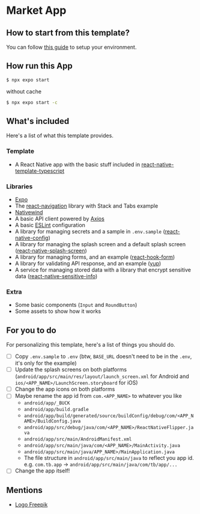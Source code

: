 # Market App

## How to start from this template?

You can follow [this guide](https://reactnative.dev/docs/environment-setup) to setup your environment.

## How run this App

```bash
$ npx expo start
```

without cache
```bash
$ npx expo start -c
```

## What's included
Here's a list of what this template provides.

### Template
- A React Native app with the basic stuff included in [react-native-template-typescript](https://github.com/react-native-community/react-native-template-typescript)


### Libraries
- [Expo](https://expo.dev/)
- The [react-navigation](https://github.com/react-navigation/react-navigation) library with Stack and Tabs example
- [Nativewind](https://www.nativewind.dev/guides/babel)
- A basic API client powered by [Axios](https://github.com/axios/axios)
- A basic [ESLint](https://github.com/eslint/eslint) configuration
- A library for managing secrets and a sample in `.env.sample` ([react-native-config](https://github.com/luggit/react-native-config))
- A library for managing the splash screen and a default splash screen ([react-native-splash-screen](https://github.com/crazycodeboy/react-native-splash-screen))
- A library for managing forms, and an example ([react-hook-form](https://github.com/react-hook-form/react-hook-form))
- A library for validating API response, and an example ([yup](https://github.com/jquense/yup))
- A service for managing stored data with a library that encrypt sensitive data ([react-native-sensitive-info](https://github.com/mCodex/react-native-sensitive-info))

### Extra
- Some basic components (`Input` and `RoundButton`)
- Some assets to show how it works

## For you to do
For personalizing this template, here's a list of things you should do.

- [ ] Copy `.env.sample` to `.env` (btw, `BASE_URL` doesn't need to be in the `.env`, it's only for the example)
- [ ] Update the splash screens on both platforms (`android/app/src/main/res/layout/launch_screen.xml` for Android and `ios/<APP_NAME>/LaunchScreen.storyboard` for iOS)
- [ ] Change the app icons on both platforms
- [ ] Maybe rename the app id from `com.<APP_NAME>` to whatever you like
  - `android/app/_BUCK`
  - `android/app/build.gradle`
  - `android/app/build/generated/source/buildConfig/debug/com/<APP_NAME>/BuildConfig.java`
  - `android/app/src/debug/java/com/<APP_NAME>/ReactNativeFlipper.java`
  - `android/app/src/main/AndroidManifest.xml`
  - `android/app/src/main/java/com/<APP_NAME>/MainActivity.java`
  - `android/app/src/main/java/APP_NAME>/MainApplication.java`
  - The file structure in `android/app/src/main/java` to reflect you app id. e.g. `com.tb.app` -> `android/app/src/main/java/com/tb/app/...`
- [ ] Change the app itself!

## Mentions
- [Logo Freepik](https://www.freepik.es/vector-gratis/concepto-logotipo-supermercado_7114901.htm#page=2&query=supermarket&position=1&from_view=search&track=sph)

